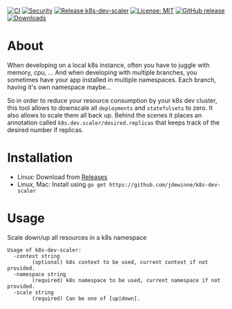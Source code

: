 [![CI](https://github.com/jdewinne/k8s-dev-scaler/workflows/CI/badge.svg)](https://github.com/jdewinne/k8s-dev-scaler/actions?query=workflow%3ACI)
[![Security](https://github.com/jdewinne/k8s-dev-scaler/workflows/Security%20check%20using%20Snyk/badge.svg)](https://github.com/jdewinne/k8s-dev-scaler/actions?query=workflow%3A%22Security+check+using+Snyk%22)
[![Release k8s-dev-scaler](https://github.com/jdewinne/k8s-dev-scaler/workflows/Release%20k8s-dev-scaler/badge.svg)](https://github.com/jdewinne/k8s-dev-scaler/actions?query=workflow%3A%22Release+k8s-dev-scaler%22)
[![License: MIT](https://img.shields.io/badge/License-MIT-yellow.svg)](https://opensource.org/licenses/MIT)
[![GitHub release](https://img.shields.io/github/v/release/jdewinne/k8s-dev-scaler)](https://github.com/jdewinne/k8s-dev-scaler/releases)
[![Downloads](https://img.shields.io/github/downloads/jdewinne/k8s-dev-scaler/total)](https://github.com/jdewinne/k8s-dev-scaler/releases)

# About

When developing on a local k8s instance, often you have to juggle with memory, cpu, ... And when developing with multiple branches, you sometimes have your app installed in multiple namespaces. Each branch, having it's own namespace maybe...

So in order to reduce your resource consumption by your k8s dev cluster, this tool allows to downscale all `deployments` and `statefulsets` to zero. It also allows to scale them all back up. Behind the scenes it places an annotation called `k8s.dev.scaler/desired.replicas` that keeps track of the desired number if replicas.

# Installation

+ Linux: Download from [Releases](https://github.com/jdewinne/k8s-dev-scaler/releases)
+ Linux, Mac: Install using `go get https://github.com/jdewinne/k8s-dev-scaler`

# Usage

Scale down/up all resources in a k8s namespace

```
Usage of k8s-dev-scaler:
  -context string
        (optional) k8s context to be used, current context if not provided.
  -namespace string
        (required) k8s namespace to be used, current namespace if not provided.
  -scale string
        (required) Can be one of [up|down].
```